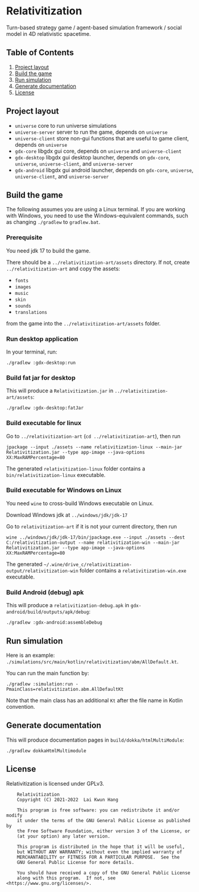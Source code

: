 # Relativitization
Turn-based strategy game / agent-based simulation framework / social model in 4D relativistic spacetime.

## Table of Contents
1. [Project layout](#project-layout)
2. [Build the game](#build-the-game)
3. [Run simulation](#run-simulation)
4. [Generate documentation](#generate-documentation)
5. [License](#license)

## Project layout
* `universe` core to run universe simulations
* `universe-server` server to run the game, depends on `universe`
* `universe-client` store non-gui functions that are useful to game client, depends on `universe`
* `gdx-core` libgdx gui core, depends on `universe` and  `universe-client`
* `gdx-desktop` libgdx gui desktop launcher, depends on `gdx-core`, `universe`,  `universe-client`, and `universe-server`
* `gdx-android` libgdx gui android launcher, depends on `gdx-core`, `universe`,  `universe-client`, and `universe-server`

## Build the game
The following assumes you are using a Linux terminal. If you are working with Windows, you need to use the Windows-equivalent commands, such as changing `./gradlew` to `gradlew.bat`.

### Prerequisite
You need jdk 17 to build the game.

There should be a `../relativitization-art/assets` directory. If not, create `../relativitization-art`
and copy the assets:

* `fonts`
* `images`
* `music`
* `skin`
* `sounds`
* `translations`

from the game into the `../relativitization-art/assets` folder.

### Run desktop application
In your terminal, run:
```
./gradlew :gdx-desktop:run
```

### Build fat jar for desktop
This will produce a `Relativitization.jar` in `../relativitization-art/assets`:
```
./gradlew :gdx-desktop:fatJar
```

### Build executable for linux
Go to `../relativitization-art` (`cd ../relativitization-art`), then run
```
jpackage --input ./assets --name relativitization-linux --main-jar Relativitization.jar --type app-image --java-options XX:MaxRAMPercentage=80
```

The generated `relativitization-linux` folder contains a `bin/relativitization-linux` executable.

### Build executable for Windows on Linux
You need `wine` to cross-build Windows executable on Linux.

Download Windows jdk at `../windows/jdk/jdk-17`

Go to `relativitization-art` if it is not your current directory, then run
```
wine ../windows/jdk/jdk-17/bin/jpackage.exe --input ./assets --dest C:/relativitization-output --name relativitization-win --main-jar Relativitization.jar --type app-image --java-options XX:MaxRAMPercentage=80
```

The generated `~/.wine/drive_c/relativitization-output/relativitization-win` folder contains a `relativitization-win.exe` executable.


### Build Android (debug) apk
This will produce a `relativitization-debug.apk` in `gdx-android/build/outputs/apk/debug`: 
```
./gradlew :gdx-android:assembleDebug
```

## Run simulation
Here is an example:
`./simulations/src/main/kotlin/relativitization/abm/AllDefault.kt`.

You can run the main function by:
```
./gradlew :simulation:run -PmainClass=relativitization.abm.AllDefaultKt
```

Note that the main class has an additional `Kt` after the file name in Kotlin convention.

## Generate documentation
This will produce documentation pages in `build/dokka/htmlMultiModule`:
```
./gradlew dokkaHtmlMultimodule
```

## License
Relativitization is licensed under GPLv3.

        Relativitization
        Copyright (C) 2021-2022  Lai Kwun Hang

        This program is free software: you can redistribute it and/or modify
        it under the terms of the GNU General Public License as published by
        the Free Software Foundation, either version 3 of the License, or
        (at your option) any later version.

        This program is distributed in the hope that it will be useful,
        but WITHOUT ANY WARRANTY; without even the implied warranty of
        MERCHANTABILITY or FITNESS FOR A PARTICULAR PURPOSE.  See the
        GNU General Public License for more details.

        You should have received a copy of the GNU General Public License
        along with this program.  If not, see <https://www.gnu.org/licenses/>.
